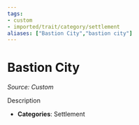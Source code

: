 ```yaml
---
tags:
- custom
- imported/trait/category/settlement  
aliases: ["Bastion City","bastion city"]
---
```

# Bastion City  
*Source: Custom*  

Description

- **Categories**: Settlement